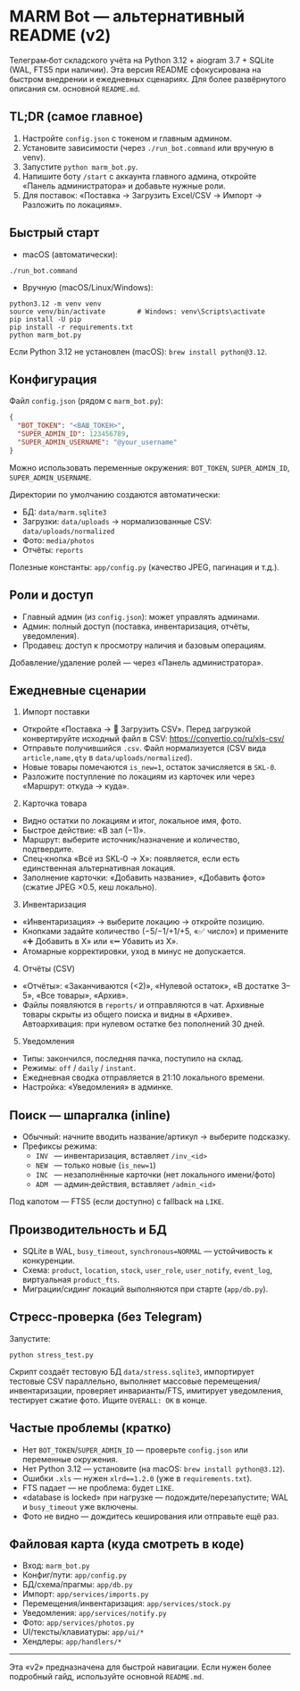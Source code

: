 # MARM Bot — альтернативный README (v2)

Телеграм‑бот складского учёта на Python 3.12 + aiogram 3.7 + SQLite (WAL, FTS5 при наличии). Эта версия README сфокусирована на быстром внедрении и ежедневных сценариях. Для более развёрнутого описания см. основной `README.md`.


## TL;DR (самое главное)

1) Настройте `config.json` с токеном и главным админом.
2) Установите зависимости (через `./run_bot.command` или вручную в venv).
3) Запустите `python marm_bot.py`.
4) Напишите боту `/start` с аккаунта главного админа, откройте «Панель администратора» и добавьте нужные роли.
5) Для поставок: «Поставка → Загрузить Excel/CSV → Импорт → Разложить по локациям».


## Быстрый старт

- macOS (автоматически):
```
./run_bot.command
```
- Вручную (macOS/Linux/Windows):
```
python3.12 -m venv venv
source venv/bin/activate        # Windows: venv\Scripts\activate
pip install -U pip
pip install -r requirements.txt
python marm_bot.py
```

Если Python 3.12 не установлен (macOS): `brew install python@3.12`.


## Конфигурация

Файл `config.json` (рядом с `marm_bot.py`):
```json
{
  "BOT_TOKEN": "<ВАШ_ТОКЕН>",
  "SUPER_ADMIN_ID": 123456789,
  "SUPER_ADMIN_USERNAME": "@your_username"
}
```
Можно использовать переменные окружения: `BOT_TOKEN`, `SUPER_ADMIN_ID`, `SUPER_ADMIN_USERNAME`.

Директории по умолчанию создаются автоматически:
- БД: `data/marm.sqlite3`
- Загрузки: `data/uploads` → нормализованные CSV: `data/uploads/normalized`
- Фото: `media/photos`
- Отчёты: `reports`

Полезные константы: `app/config.py` (качество JPEG, пагинация и т.д.).


## Роли и доступ

- Главный админ (из `config.json`): может управлять админами.
- Админ: полный доступ (поставка, инвентаризация, отчёты, уведомления).
- Продавец: доступ к просмотру наличия и базовым операциям.

Добавление/удаление ролей — через «Панель администратора».


## Ежедневные сценарии

1) Импорт поставки
- Откройте «Поставка → 📄 Загрузить CSV». Перед загрузкой конвертируйте исходный файл в CSV: https://convertio.co/ru/xls-csv/
- Отправьте получившийся `.csv`. Файл нормализуется (CSV вида `article,name,qty` в `data/uploads/normalized`).
- Новые товары помечаются `is_new=1`, остаток зачисляется в `SKL-0`.
- Разложите поступление по локациям из карточек или через «Маршрут: откуда → куда».

2) Карточка товара
- Видно остатки по локациям и итог, локальное имя, фото.
- Быстрое действие: «В зал (−1)».
- Маршрут: выберите источник/назначение и количество, подтвердите.
- Спец‑кнопка «Всё из SKL‑0 → Х»: появляется, если есть единственная альтернативная локация.
- Заполнение карточки: «Добавить название», «Добавить фото» (сжатие JPEG ×0.5, кеш локально).

3) Инвентаризация
- «Инвентаризация» → выберите локацию → откройте позицию.
- Кнопками задайте количество (−5/−1/+1/+5, «✅ число») и примените «➕ Добавить в X» или «➖ Убавить из X».
- Атомарные корректировки, уход в минус не допускается.

4) Отчёты (CSV)
- «Отчёты»: «Заканчиваются (<2)», «Нулевой остаток», «В достатке 3–5», «Все товары», «Архив».
- Файлы появляются в `reports/` и отправляются в чат. Архивные товары скрыты из общего поиска и видны в «Архиве». Автоархивация: при нулевом остатке без пополнений 30 дней.

5) Уведомления
- Типы: закончился, последняя пачка, поступило на склад.
- Режимы: `off` / `daily` / `instant`.
- Ежедневная сводка отправляется в 21:10 локального времени.
- Настройка: «Уведомления» в админке.


## Поиск — шпаргалка (inline)

- Обычный: начните вводить название/артикул → выберите подсказку.
- Префиксы режима:
  - `INV ` — инвентаризация, вставляет `/inv_<id>`
  - `NEW ` — только новые (`is_new=1`)
  - `INC ` — незаполнённые карточки (нет локального имени/фото)
  - `ADM ` — админ‑действия, вставляет `/admin_<id>`

Под капотом — FTS5 (если доступно) с fallback на `LIKE`.


## Производительность и БД

- SQLite в WAL, `busy_timeout`, `synchronous=NORMAL` — устойчивость к конкуренции.
- Схема: `product`, `location`, `stock`, `user_role`, `user_notify`, `event_log`, виртуальная `product_fts`.
- Миграции/сидинг локаций выполняются при старте (`app/db.py`).


## Стресс‑проверка (без Telegram)

Запустите:
```
python stress_test.py
```
Скрипт создаёт тестовую БД `data/stress.sqlite3`, импортирует тестовые CSV параллельно, выполняет массовые перемещения/инвентаризации, проверяет инварианты/FTS, имитирует уведомления, тестирует сжатие фото. Ищите `OVERALL: OK` в конце.


## Частые проблемы (кратко)

- Нет `BOT_TOKEN`/`SUPER_ADMIN_ID` — проверьте `config.json` или переменные окружения.
- Нет Python 3.12 — установите (на macOS: `brew install python@3.12`).
- Ошибки `.xls` — нужен `xlrd==1.2.0` (уже в `requirements.txt`).
- FTS падает — не проблема: будет `LIKE`.
- «database is locked» при нагрузке — подождите/перезапустите; WAL и `busy_timeout` уже включены.
- Фото не видно — дождитесь кеширования или отправьте ещё раз.


## Файловая карта (куда смотреть в коде)

- Вход: `marm_bot.py`
- Конфиг/пути: `app/config.py`
- БД/схема/прагмы: `app/db.py`
- Импорт: `app/services/imports.py`
- Перемещения/инвентаризация: `app/services/stock.py`
- Уведомления: `app/services/notify.py`
- Фото: `app/services/photos.py`
- UI/тексты/клавиатуры: `app/ui/*`
- Хендлеры: `app/handlers/*`

---
Эта «v2» предназначена для быстрой навигации. Если нужен более подробный гайд, используйте основной `README.md`.
